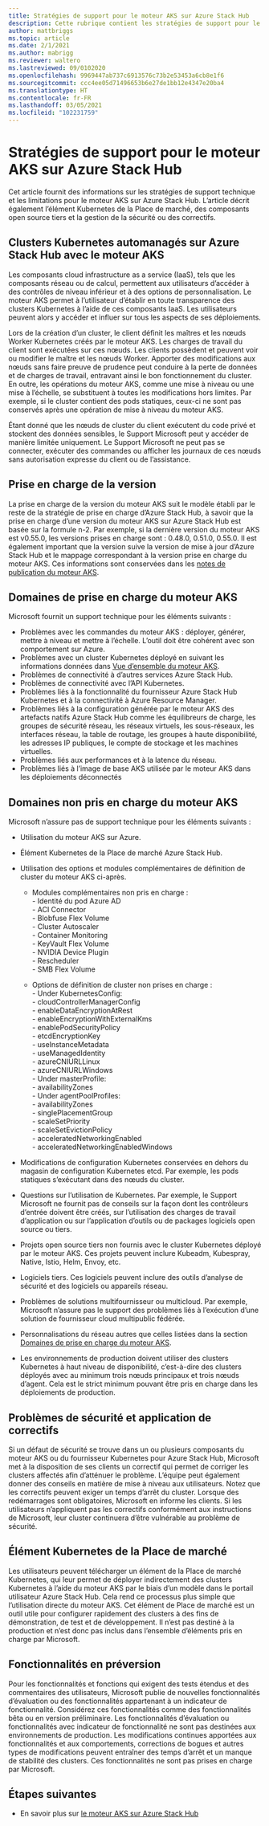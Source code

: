 ```yaml
---
title: Stratégies de support pour le moteur AKS sur Azure Stack Hub
description: Cette rubrique contient les stratégies de support pour le moteur AKS sur Azure Stack Hub.
author: mattbriggs
ms.topic: article
ms.date: 2/1/2021
ms.author: mabrigg
ms.reviewer: waltero
ms.lastreviewed: 09/0102020
ms.openlocfilehash: 9969447ab737c6913576c73b2e53453a6cb8e1f6
ms.sourcegitcommit: ccc4ee05d71496653b6e27de1bb12e4347e20ba4
ms.translationtype: HT
ms.contentlocale: fr-FR
ms.lasthandoff: 03/05/2021
ms.locfileid: "102231759"
---
```

# <a name="support-policies-for-aks-engine-on-azure-stack-hub"></a>Stratégies de support pour le moteur AKS sur Azure Stack Hub

Cet article fournit des informations sur les stratégies de support technique et les limitations pour le moteur AKS sur Azure Stack Hub. L’article décrit également l’élément Kubernetes de la Place de marché, des composants open source tiers et la gestion de la sécurité ou des correctifs. 

## <a name="self-managed-kubernetes-clusters-on-azure-stack-hub-with-aks-engine"></a>Clusters Kubernetes automanagés sur Azure Stack Hub avec le moteur AKS

Les composants cloud infrastructure as a service (IaaS), tels que les composants réseau ou de calcul, permettent aux utilisateurs d’accéder à des contrôles de niveau inférieur et à des options de personnalisation. Le moteur AKS permet à l’utilisateur d’établir en toute transparence des clusters Kubernetes à l’aide de ces composants IaaS. Les utilisateurs peuvent alors y accéder et influer sur tous les aspects de ses déploiements.

Lors de la création d’un cluster, le client définit les maîtres et les nœuds Worker Kubernetes créés par le moteur AKS. Les charges de travail du client sont exécutées sur ces nœuds. Les clients possèdent et peuvent voir ou modifier le maître et les nœuds Worker. Apporter des modifications aux nœuds sans faire preuve de prudence peut conduire à la perte de données et de charges de travail, entravant ainsi le bon fonctionnement du cluster. En outre, les opérations du moteur AKS, comme une mise à niveau ou une mise à l’échelle, se substituent à toutes les modifications hors limites. Par exemple, si le cluster contient des pods statiques, ceux-ci ne sont pas conservés après une opération de mise à niveau du moteur AKS.

Étant donné que les nœuds de cluster du client exécutent du code privé et stockent des données sensibles, le Support Microsoft peut y accéder de manière limitée uniquement. Le Support Microsoft ne peut pas se connecter, exécuter des commandes ou afficher les journaux de ces nœuds sans autorisation expresse du client ou de l’assistance.

## <a name="version-support"></a>Prise en charge de la version

La prise en charge de la version du moteur AKS suit le modèle établi par le reste de la stratégie de prise en charge d’Azure Stack Hub, à savoir que la prise en charge d’une version du moteur AKS sur Azure Stack Hub est basée sur la formule n-2. Par exemple, si la dernière version du moteur AKS est v0.55.0, les versions prises en charge sont : 0.48.0, 0.51.0, 0.55.0. Il est également important que la version suive la version de mise à jour d’Azure Stack Hub et le mappage correspondant à la version prise en charge du moteur AKS. Ces informations sont conservées dans les [notes de publication du moteur AKS](kubernetes-aks-engine-release-notes.md#aks-engine-and-azure-stack-version-mapping).

## <a name="aks-engine-supported-areas"></a>Domaines de prise en charge du moteur AKS

Microsoft fournit un support technique pour les éléments suivants :

-  Problèmes avec les commandes du moteur AKS : déployer, générer, mettre à niveau et mettre à l’échelle. L’outil doit être cohérent avec son comportement sur Azure.
-  Problèmes avec un cluster Kubernetes déployé en suivant les informations données dans [Vue d’ensemble du moteur AKS](azure-stack-kubernetes-aks-engine-overview.md).
-  Problèmes de connectivité à d’autres services Azure Stack Hub. 
-  Problèmes de connectivité avec l’API Kubernetes.
-  Problèmes liés à la fonctionnalité du fournisseur Azure Stack Hub Kubernetes et à la connectivité à Azure Resource Manager.
-  Problèmes liés à la configuration générée par le moteur AKS des artefacts natifs Azure Stack Hub comme les équilibreurs de charge, les groupes de sécurité réseau, les réseaux virtuels, les sous-réseaux, les interfaces réseau, la table de routage, les groupes à haute disponibilité, les adresses IP publiques, le compte de stockage et les machines virtuelles. 
-  Problèmes liés aux performances et à la latence du réseau.
-  Problèmes liés à l’image de base AKS utilisée par le moteur AKS dans les déploiements déconnectés 

## <a name="aks-engine-areas-not-supported"></a>Domaines non pris en charge du moteur AKS

Microsoft n’assure pas de support technique pour les éléments suivants :

-  Utilisation du moteur AKS sur Azure.
-  Élément Kubernetes de la Place de marché Azure Stack Hub.
-  Utilisation des options et modules complémentaires de définition de cluster du moteur AKS ci-après.
    -  Modules complémentaires non pris en charge :  
            - Identité du pod Azure AD  
            -  ACI Connector  
            -  Blobfuse Flex Volume  
            -  Cluster Autoscaler  
            -  Container Monitoring  
            -  KeyVault Flex Volume  
            -  NVIDIA Device Plugin  
            -  Rescheduler  
            -  SMB Flex Volume  
        
    -  Options de définition de cluster non prises en charge :  
            -  Under KubernetesConfig:  
                    -  cloudControllerManagerConfig  
                    -  enableDataEncryptionAtRest  
                    -  enableEncryptionWithExternalKms  
                    -  enablePodSecurityPolicy  
                    -  etcdEncryptionKey  
                    -  useInstanceMetadata  
                    -  useManagedIdentity  
                    -  azureCNIURLLinux  
                    -  azureCNIURLWindows  
            -  Under masterProfile:  
                    -  availabilityZones  
            -  Under agentPoolProfiles:  
                    -  availabilityZones  
                    -  singlePlacementGroup  
                    -  scaleSetPriority  
                    -  scaleSetEvictionPolicy  
                    -  acceleratedNetworkingEnabled  
                    -  acceleratedNetworkingEnabledWindows

-  Modifications de configuration Kubernetes conservées en dehors du magasin de configuration Kubernetes etcd. Par exemple, les pods statiques s’exécutant dans des nœuds du cluster.
-  Questions sur l’utilisation de Kubernetes. Par exemple, le Support Microsoft ne fournit pas de conseils sur la façon dont les contrôleurs d’entrée doivent être créés, sur l’utilisation des charges de travail d’application ou sur l’application d’outils ou de packages logiciels open source ou tiers.
-  Projets open source tiers non fournis avec le cluster Kubernetes déployé par le moteur AKS. Ces projets peuvent inclure Kubeadm, Kubespray, Native, Istio, Helm, Envoy, etc.
-  Logiciels tiers. Ces logiciels peuvent inclure des outils d’analyse de sécurité et des logiciels ou appareils réseau.
-  Problèmes de solutions multifournisseur ou multicloud. Par exemple, Microsoft n’assure pas le support des problèmes liés à l’exécution d’une solution de fournisseur cloud multipublic fédérée.
-  Personnalisations du réseau autres que celles listées dans la section [Domaines de prise en charge du moteur AKS](#aks-engine-supported-areas).
-  Les environnements de production doivent utiliser des clusters Kubernetes à haut niveau de disponibilité, c’est-à-dire des clusters déployés avec au minimum trois nœuds principaux et trois nœuds d’agent. Cela est le strict minimum pouvant être pris en charge dans les déploiements de production.

##  <a name="security-issues-and-patching"></a>Problèmes de sécurité et application de correctifs

Si un défaut de sécurité se trouve dans un ou plusieurs composants du moteur AKS ou du fournisseur Kubernetes pour Azure Stack Hub, Microsoft met à la disposition de ses clients un correctif qui permet de corriger les clusters affectés afin d’atténuer le problème. L’équipe peut également donner des conseils en matière de mise à niveau aux utilisateurs. Notez que les correctifs peuvent exiger un temps d’arrêt du cluster. Lorsque des redémarrages sont obligatoires, Microsoft en informe les clients. Si les utilisateurs n’appliquent pas les correctifs conformément aux instructions de Microsoft, leur cluster continuera d’être vulnérable au problème de sécurité.

## <a name="kubernetes-marketplace-item"></a>Élément Kubernetes de la Place de marché

Les utilisateurs peuvent télécharger un élément de la Place de marché Kubernetes, qui leur permet de déployer indirectement des clusters Kubernetes à l’aide du moteur AKS par le biais d’un modèle dans le portail utilisateur Azure Stack Hub. Cela rend ce processus plus simple que l’utilisation directe du moteur AKS. Cet élément de Place de marché est un outil utile pour configurer rapidement des clusters à des fins de démonstration, de test et de développement. Il n’est pas destiné à la production et n’est donc pas inclus dans l’ensemble d’éléments pris en charge par Microsoft.

## <a name="preview-features"></a>Fonctionnalités en préversion

Pour les fonctionnalités et fonctions qui exigent des tests étendus et des commentaires des utilisateurs, Microsoft publie de nouvelles fonctionnalités d’évaluation ou des fonctionnalités appartenant à un indicateur de fonctionnalité. Considérez ces fonctionnalités comme des fonctionnalités bêta ou en version préliminaire. Les fonctionnalités d’évaluation ou fonctionnalités avec indicateur de fonctionnalité ne sont pas destinées aux environnements de production. Les modifications continues apportées aux fonctionnalités et aux comportements, corrections de bogues et autres types de modifications peuvent entraîner des temps d’arrêt et un manque de stabilité des clusters. Ces fonctionnalités ne sont pas prises en charge par Microsoft.

## <a name="next-steps"></a>Étapes suivantes

- En savoir plus sur [le moteur AKS sur Azure Stack Hub](azure-stack-kubernetes-aks-engine-overview.md)